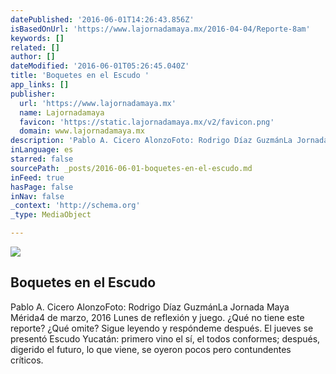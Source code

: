 ```yaml
---
datePublished: '2016-06-01T14:26:43.856Z'
isBasedOnUrl: 'https://www.lajornadamaya.mx/2016-04-04/Reporte-8am'
keywords: []
related: []
author: []
dateModified: '2016-06-01T05:26:45.040Z'
title: 'Boquetes en el Escudo '
app_links: []
publisher:
  url: 'https://www.lajornadamaya.mx'
  name: Lajornadamaya
  favicon: 'https://static.lajornadamaya.mx/v2/favicon.png'
  domain: www.lajornadamaya.mx
description: 'Pablo A. Cicero AlonzoFoto: Rodrigo Díaz GuzmánLa Jornada Maya Mérida4 de marzo, 2016 Lunes de reflexión y juego. ¿Qué no tiene este reporte? ¿Qué omite? Sigue leyendo y respóndeme después. El jueves se presentó Escudo Yucatán: primero vino el sí, el todos conformes; después, digerido el futuro, lo que viene, se oyeron pocos pero contundentes críticos.'
inLanguage: es
starred: false
sourcePath: _posts/2016-06-01-boquetes-en-el-escudo.md
inFeed: true
hasPage: false
inNav: false
_context: 'http://schema.org'
_type: MediaObject

---
```

<article style=""><img src="https://s3-us-west-2.amazonaws.com/the-grid-img/p/c75b924fd15f06f3f073170bf2bafb7607ad678e.jpg" /><h1>Boquetes en el Escudo </h1><p>Pablo A. Cicero AlonzoFoto: Rodrigo Díaz GuzmánLa Jornada Maya Mérida4 de marzo, 2016 Lunes de reflexión y juego. ¿Qué no tiene este reporte? ¿Qué omite? Sigue leyendo y respóndeme después. El jueves se presentó Escudo Yucatán: primero vino el sí, el todos conformes; después, digerido el futuro, lo que viene, se oyeron pocos pero contundentes críticos.</p></article>